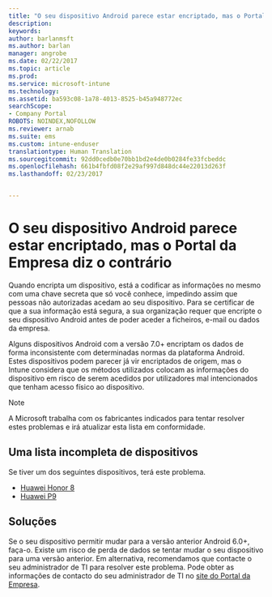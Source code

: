 ```yaml
---
title: "O seu dispositivo Android parece estar encriptado, mas o Portal da Empresa diz o contrário"
description: 
keywords: 
author: barlanmsft
ms.author: barlan
manager: angrobe
ms.date: 02/22/2017
ms.topic: article
ms.prod: 
ms.service: microsoft-intune
ms.technology: 
ms.assetid: ba593c08-1a78-4013-8525-b45a948772ec
searchScope:
- Company Portal
ROBOTS: NOINDEX,NOFOLLOW
ms.reviewer: arnab
ms.suite: ems
ms.custom: intune-enduser
translationtype: Human Translation
ms.sourcegitcommit: 92dd0cedb0e70bb1bd2e4de0b0284fe33fcbeddc
ms.openlocfilehash: 661b4fbfd08f2e29af997d848dc44e22013d263f
ms.lasthandoff: 02/23/2017


---
```



# <a name="your-android-device-seems-to-be-encrypted-but-company-portal-says-otherwise"></a>O seu dispositivo Android parece estar encriptado, mas o Portal da Empresa diz o contrário

Quando encripta um dispositivo, está a codificar as informações no mesmo com uma chave secreta que só você conhece, impedindo assim que pessoas não autorizadas acedam ao seu dispositivo. Para se certificar de que a sua informação está segura, a sua organização requer que encripte o seu dispositivo Android antes de poder aceder a ficheiros, e-mail ou dados da empresa.

Alguns dispositivos Android com a versão 7.0+ encriptam os dados de forma inconsistente com determinadas normas da plataforma Android. Estes dispositivos podem parecer já vir encriptados de origem, mas o Intune considera que os métodos utilizados colocam as informações do dispositivo em risco de serem acedidos por utilizadores mal intencionados que tenham acesso físico ao dispositivo.

> [!Note]
> A Microsoft trabalha com os fabricantes indicados para tentar resolver estes problemas e irá atualizar esta lista em conformidade. 

## <a name="an-incomplete-list-of-devices"></a>Uma lista incompleta de dispositivos

Se tiver um dos seguintes dispositivos, terá este problema.

- [Huawei Honor 8](http://consumer.huawei.com/en/support/mobile-phones/honor8_en-sup.htm)
- [Huawei P9](http://consumer.huawei.com/mobile-phones/p9/index.html)

## <a name="solutions"></a>Soluções

Se o seu dispositivo permitir mudar para a versão anterior Android 6.0+, faça-o. Existe um risco de perda de dados se tentar mudar o seu dispositivo para uma versão anterior. Em alternativa, recomendamos que contacte o seu administrador de TI para resolver este problema. Pode obter as informações de contacto do seu administrador de TI no [site do Portal da Empresa](http://portal.manage.microsoft.com).

